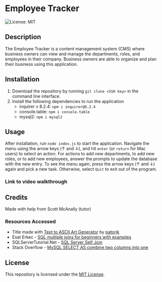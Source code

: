 # Employee Tracker

![License: MIT](https://img.shields.io/badge/License-MIT-yellow.svg)

## Description
The Employee Tracker is a content management system (CMS) where business owners can view and manage the departments, roles, and employees in their company. Business owners are able to organize and plan their business using this application.

## Installation
1. Download the repository by running ```git clone <SSH key>``` in the command line interface.
2. Install the following dependencies to run the application
    * inquirer v 8.2.4: ```npm i inquirer@8.2.4```
    * console.table: ```npm i console.table```
    * mysql2: ```npm i mysql2```

## Usage
After installation, run ```node index.js``` to start the application. Navigate the menu using the arrow keys (↑ and ↓), and hit ```enter``` (or ```return``` for Mac users) to select an action. For actions to add new departments, to add new roles, or to add new employees, answer the prompts to update the database with the new entry. To see the menu again, press the arrow keys (↑ and ↓) again and pick a new task. Otherwise, select ```Quit``` to exit out of the program.

### Link to video walkthrough

## Credits
Made with help from Scott McAnally (tutor)

### Resources Accessed
* Title made with [Text to ASCII Art Generator](https://patorjk.com/software/taag/#p=display&f=ANSI%20Shadow&t=Employee%0AManager) by [patorjk](https://github.com/patorjk)
* Esat Erkec - [SQL multiple joins for beginners with examples](https://www.sqlshack.com/sql-multiple-joins-for-beginners-with-examples/)
* SQLServerTutorial.Net - [SQL Server Self Join](https://www.sqlservertutorial.net/sql-server-basics/sql-server-self-join/)
* Stack Overflow - [MySQL SELECT AS combine two columns into one](https://stackoverflow.com/questions/18860233/mysql-select-as-combine-two-columns-into-one)

## License
This repository is licensed under the [MIT License](https://opensource.org/licenses/MIT).